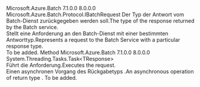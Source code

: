 <Type Name="IBatchRequest&lt;TResponse&gt;" FullName="Microsoft.Azure.Batch.Protocol.IBatchRequest&lt;TResponse&gt;">
  <TypeSignature Language="C#" Value="public interface IBatchRequest&lt;TResponse&gt; : Microsoft.Azure.Batch.Protocol.IBatchRequest" />
  <TypeSignature Language="ILAsm" Value=".class public interface auto ansi abstract IBatchRequest`1&lt;TResponse&gt; implements class Microsoft.Azure.Batch.Protocol.IBatchRequest" />
  <TypeSignature Language="DocId" Value="T:Microsoft.Azure.Batch.Protocol.IBatchRequest`1" />
  <TypeSignature Language="VB.NET" Value="Public Interface IBatchRequest(Of TResponse)&#xA;Implements IBatchRequest" />
  <TypeSignature Language="F#" Value="type IBatchRequest&lt;'Response&gt; = interface&#xA;    interface IBatchRequest" />
  <AssemblyInfo>
    <AssemblyName>Microsoft.Azure.Batch</AssemblyName>
    <AssemblyVersion>7.1.0.0</AssemblyVersion>
    <AssemblyVersion>8.0.0.0</AssemblyVersion>
  </AssemblyInfo>
  <TypeParameters>
    <TypeParameter Name="TResponse" />
  </TypeParameters>
  <Interfaces>
    <Interface>
      <InterfaceName>Microsoft.Azure.Batch.Protocol.IBatchRequest</InterfaceName>
    </Interface>
  </Interfaces>
  <Docs>
    <typeparam name="TResponse"><span data-ttu-id="9abb3-101">Der Typ der Antwort vom Batch-Dienst zurückgegeben werden soll.</span><span class="sxs-lookup"><span data-stu-id="9abb3-101">The type of the response returned by the Batch service.</span></span></typeparam>
    <summary>
            <span data-ttu-id="9abb3-102">Stellt eine Anforderung an den Batch-Dienst mit einer bestimmten Antworttyp.</span><span class="sxs-lookup"><span data-stu-id="9abb3-102">Represents a request to the Batch Service with a particular response type.</span></span>
            </summary>
    <remarks>To be added.</remarks>
  </Docs>
  <Members>
    <Member MemberName="ExecuteRequestAsync">
      <MemberSignature Language="C#" Value="public System.Threading.Tasks.Task&lt;TResponse&gt; ExecuteRequestAsync ();" />
      <MemberSignature Language="ILAsm" Value=".method public hidebysig newslot virtual instance class System.Threading.Tasks.Task`1&lt;!TResponse&gt; ExecuteRequestAsync() cil managed" />
      <MemberSignature Language="DocId" Value="M:Microsoft.Azure.Batch.Protocol.IBatchRequest`1.ExecuteRequestAsync" />
      <MemberSignature Language="VB.NET" Value="Public Function ExecuteRequestAsync () As Task(Of TResponse)" />
      <MemberSignature Language="F#" Value="abstract member ExecuteRequestAsync : unit -&gt; System.Threading.Tasks.Task&lt;'Response&gt;" Usage="iBatchRequest.ExecuteRequestAsync " />
      <MemberType>Method</MemberType>
      <AssemblyInfo>
        <AssemblyName>Microsoft.Azure.Batch</AssemblyName>
        <AssemblyVersion>7.1.0.0</AssemblyVersion>
        <AssemblyVersion>8.0.0.0</AssemblyVersion>
      </AssemblyInfo>
      <ReturnValue>
        <ReturnType>System.Threading.Tasks.Task&lt;TResponse&gt;</ReturnType>
      </ReturnValue>
      <Parameters />
      <Docs>
        <summary>
            <span data-ttu-id="9abb3-103">Führt die Anforderung.</span><span class="sxs-lookup"><span data-stu-id="9abb3-103">Executes the request.</span></span>
            </summary>
        <returns><span data-ttu-id="9abb3-104">Einen asynchronen Vorgang des Rückgabetyps <typeparamref name="TResponse" />.</span><span class="sxs-lookup"><span data-stu-id="9abb3-104">An asynchronous operation of return type <typeparamref name="TResponse" />.</span></span></returns>
        <remarks>To be added.</remarks>
      </Docs>
    </Member>
  </Members>
</Type>